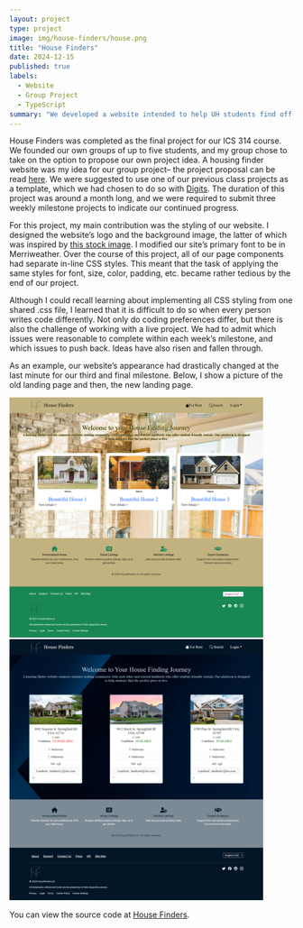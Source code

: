 ```yaml
---
layout: project
type: project
image: img/house-finders/house.png
title: "House Finders"
date: 2024-12-15
published: true
labels:
  - Website
  - Group Project
  - TypeScript
summary: "We developed a website intended to help UH students find off-campus housing by connecting them with landlords through posted listings."
---
```



House Finders was completed as the final project for our ICS 314 course. We founded our own groups of up to five students, and my group chose to take on the option to propose our own project idea. A housing finder website was my idea for our group project– the project proposal can be read [here](https://kngcr.github.io/essays/housing-finder.html). We were suggested to use one of our previous class projects as a template, which we had chosen to do so with [Digits](https://courses.ics.hawaii.edu/ics314f24/modules/nextjs-3/). The duration of this project was around a month long, and we were required to submit three weekly milestone projects to indicate our continued progress.

For this project, my main contribution was the styling of our website. I designed the website’s logo and the background image, the latter of which was inspired by [this stock image](https://as1.ftcdn.net/v2/jpg/03/91/46/10/1000_F_391461057_5P0BOWl4lY442Zoo9rzEeJU0S2c1WDZR.jpg). I modified our site’s primary font to be in Merriweather. Over the course of this project, all of our page components had separate in-line CSS styles. This meant that the task of applying the same styles for font, size, color, padding, etc. became rather tedious by the end of our project.

Although I could recall learning about implementing all CSS styling from one shared .css file, I learned that it is difficult to do so when every person writes code differently. Not only do coding preferences differ, but there is also the challenge of working with	a live project. We had to admit which issues were reasonable to complete within each week’s milestone, and which issues to push back. Ideas have also risen and fallen through.

As an example, our website’s appearance had drastically changed at the last minute for our third and final milestone. Below, I show a picture of the old landing page and then, the new landing page.


<img width="450px" class="rounded float-start pe-4" src="../img/house-finders/old-landing-page.png">  

<img width="450px" class="rounded float-start pe-4" src="../img/house-finders/new-landing-page.png">  


You can view the source code at [House Finders](https://github.com/house-finders/house-finders).
